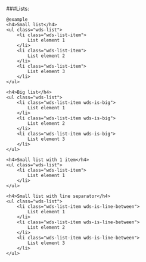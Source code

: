 ###Lists:

	@example
	<h4>Small list</h4>
	<ul class="wds-list">
		<li class="wds-list-item">
			List element 1
		</li>
		<li class="wds-list-item">
			List element 2
		</li>
		<li class="wds-list-item">
			List element 3
		</li>
	</ul>

	<h4>Big list</h4>
	<ul class="wds-list">
		<li class="wds-list-item wds-is-big">
			List element 1
		</li>
		<li class="wds-list-item wds-is-big">
			List element 2
		</li>
		<li class="wds-list-item wds-is-big">
			List element 3
		</li>
	</ul>

	<h4>Small list with 1 item</h4>
	<ul class="wds-list">
		<li class="wds-list-item">
			List element 1
		</li>
	</ul>

	<h4>Small list with line separator</h4>
	<ul class="wds-list">
		<li class="wds-list-item wds-is-line-between">
			List element 1
		</li>
		<li class="wds-list-item wds-is-line-between">
			List element 2
		</li>
		<li class="wds-list-item wds-is-line-between">
			List element 3
		</li>
	</ul>

